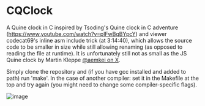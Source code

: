 # CQClock
A Quine clock in C inspired by Tsoding's Quine clock in C adventure (https://www.youtube.com/watch?v=plFwBqBYpcY) and viewer codecat69's inline asm include trick (at 3:14:40), which allows the source code to be smaller in size while still allowing renaming (as opposed to reading the file at runtime). It is unfortunately still not as small as the JS Quine clock by Martin Kleppe [@aemkei on X](https://x.com/aemkei/status/1795573193559994505).

Simply clone the repository and (if you have gcc installed and added to path) run 'make'.
In the case of another compiler: set it in the Makefile at the top and try again (you might need to change some compiler-specific flags).

![image](https://github.com/Psteven5/CQClock/assets/122227977/422bfb3f-82c5-4c7d-88f9-bd09bd4dca47)
